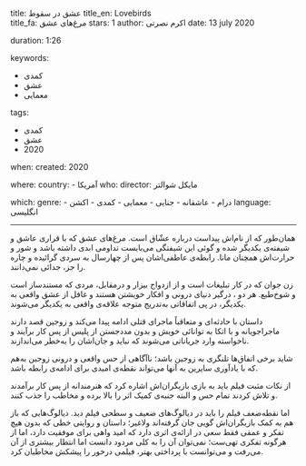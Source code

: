 
title: عشق در سقوط
title_en: Lovebirds   
title_fa: مرغ‌های عشق 
stars: 1
author: اکرم نصرتی
date: 13 july 2020

duration: 1:26

keywords:
  - کمدی 
  - عشق
  - معمایی

tags:
  - کمدی
  - عشق
  - 2020 

when:
  created: 2020

where:
  country:
    - آمریکا
who:
  director: مایکل شوالتر 

which:
  genre:
    - درام 
    - عاشقانه
    - جنایی
    - معمایی 
    - کمدی
    - اکشن
  language: انگلیسی 

---

همان‌طور که از نام‌اش پیداست درباره عشّاق است. مرغ‌های عشق که با قراری عاشق و شیفته‌ی یکدیگر شده و گوئی این شیفتگی می‌بایست تداومی ابدی داشته باشد و شور و حرارت‌اش همچنان مانا. رابطه‌ی عاطفی‌اشان پس از چهارسال به سردی گرائیده و چاره را جز، جدائی نمی‌دانند.

زن جوان که در کار تبلیغات است و از ازدواج بیزار و درمقابل، مردی که مستندساز است و شوخ‌طبع. هر دو ، درگیر دنیای درونی و افکار خویشتن هستند و غافل از عشق واقعی به‌ یکدیگر، در پی اتفاقاتی به‌تدریج متوجه علاقه‌ی واقعی به یکدیگر می‌شوند.

داستان با حادثه‌ای و متعاقباً ماجرای قتلی ادامه پیدا می‌کند و زوجین قصد دارند ماجراجویانه و با اتکا به توانائی خویش و بدون مددجستن از پلیس از پس کار برآیند و ناخواسته وارد جریاناتی می‌شوند که نباید و جان‌اشان را به‌خطر می‌اندازند.

شاید برخی اتفاق‌ها تلنگری به زوجین باشد؛ ناآگاهی از حس واقعی و درونی زوجین به‌هم که با یادآوری سایرین به آنها می‌تواند نقطه‌ی امیدی برای ادامه‌ی رابطه باشد.

از نکات مثبت فیلم باید به بازی بازیگران‌اش اشاره کرد که هنرمندانه از پس کار برآمدند و تلاش کردند تمام حس و البته جنبه‌ی کمیک اثر را بالا برده و مخاطب را جذب کنند.

اما نقطه‌ضعف فیلم را باید در دیالوگ‌های ضعیف و سطحی فیلم دید. دیالوگ‌هایی که باز هم به کمک بازیگران‌اش گویی جان گرفته‌اند ولاغیر؛ داستان و روایتی خطی که بدون هیچ تفکر و عمقی فقط سعی در ارائه‌ی اثری دارد که امید واهی برای موفقیت دارد، اما از هرگونه تفکری تهی‌ست؛ نمی‌توان آن‌ را به کلی مردود دانست اما انتظار بیشتری از آن می‌رفت و می‌توانست با پرداختی بهتر، فیلمی درخور را پیشکش مخاطبان کرد.
